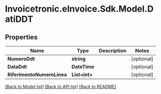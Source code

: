 # Invoicetronic.eInvoice.Sdk.Model.DatiDDT

## Properties

Name | Type | Description | Notes
------------ | ------------- | ------------- | -------------
**NumeroDdt** | **string** |  | [optional] 
**DataDdt** | **DateTime** |  | [optional] 
**RiferimentoNumeroLinea** | **List&lt;int&gt;** |  | [optional] 

[[Back to Model list]](../README.md#documentation-for-models) [[Back to API list]](../README.md#documentation-for-api-endpoints) [[Back to README]](../README.md)

